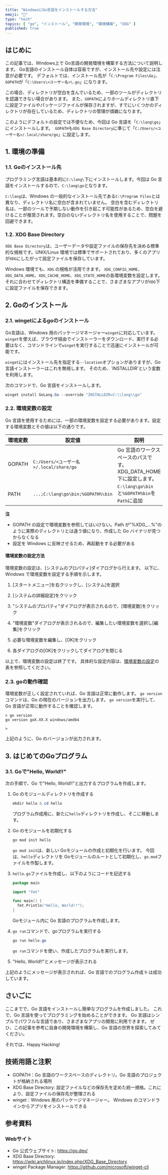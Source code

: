 ```yaml
---
title: "WindowsにGo言語をインストールする方法"
emoji: "👟"
type: "tech"
topics: [ "go", "インストール", "開発環境", "環境構築", "XDG" ]
published: true
---
```


## はじめに

この記事では、Windows上で Go言語の開発環境を構築する方法について説明します。
Go言語のインストール自体は容易ですが、インストール先や設定には注意が必要です。
デフォルトでは、インストール先が「`C:\Program Files\Go`」、`GOPATH`が「`C:\Users\<ユーザー名>\.go`」になります。

この場合、ディレクトリが空白を含んでいるため、一部のツールがディレクトリを認識できない場合があります。
また、`GOPATH`によりホームディレクトリ直下に設定ファイルやパッケージファイルが保存されますが、すでにいくつかのディレクトリが存在しているため、ディレクトリの管理が煩雑になります。

このようにデフォルトの設定では不便なため、今回は Go 言語を「`C:\lang\go`」にインストールします。`
GOPATH`も`XDG Base Directory`に準じて「`C:/Users/<ユーザー名>/.local/share/go`」に設定します。

## 1. 環境の準備

### 1.1. Goのインストール先

プログラミング言語は基本的に`C:\lang\`下にインストールします。今回は Go 言語をインストールするので、`C:\lang\go`となります。

`C:\lang`は、Windows の一般的なインストール先である`C:\Program Files`とは異なり、ディレクトリ名に空白が含まれていません。
空白を含むディレクトリ名は、一部のツールで予期しない動作を引き起こす可能性があるため、空白を避けることが推奨されます。空白のないディレクトリ名を使用することで、問題を回避できます。

### 1.2. XDG Base Directory

`XDG Base Directory`は、ユーザーデータや設定ファイルの保存先を決める標準的な規格です。UNIX/Linux 環境では標準でサポートされており、多くのアプリが`XDG`にしたがって設定ファイルを保存しています。

Windows 環境でも、`XDG` の規格が活用できます。
`XDG_CONFIG_HOME`、`XDG_DATA_HOME`、`XDG_CACHE_HOME`、`XDG_STATE_HOME`の各環境変数を設定します。
それに合わせてディレクトリ構造を準備することで、さまざまなアプリが`XDG`下に設定ファイルを保存できます。

## 2. Goのインストール

### 2.1. wingetによるgoのインストール

Go言語は、Windows 用のパッケージマネージャー`winget`に対応しています。
`winget`を使えば、ブラウザ経由でインストーラーをダウンロード、実行する必要はなく、コマンドラインで`winget`を実行することで迅速にインストールが可能です。

`winget`にはインストール先を指定する`--location`オプションがありますが、Go 言語インストーラーはこれを無視します。
そのため、`INSTALLDIR'という変数を利用します。

次のコマンドで、Go 言語をインストールします。

``` powershell
winget install GoLang.Go --override "INSTALLDIR=C:\\lang\\go"

```

### 2.2. 環境変数の設定

Go 言語を使用するためには、一部の環境変数を設定する必要があります。設定する環境変数とその値は以下の通りです。

| 環境変数 | 設定値 | 説明 |
| --- | --- | --- |
| GOPATH | `C:/Users/<ユーザー名>/.local/share/go` | Go 言語のワークスペースのパスです。 XDG_DATA_HOME 下に設定します。|
| PATH | `...;C:\lang\go\bin;%GOPATH%\bin` | `C:\lang\go\bin`と`%GOPATH%bin`を`Path`に追加 |

<!-- markdownlint-disable MD036 -->
**注**
<!-- markdownlint-enable MD036 -->
- GOPATH の設定で環境変数を参照してはいけない。Path が"%XDG_...%"のように実際のディレクトリとは違う値になり、作成した Go バイナリが見つからなくなる
- 設定を Windows に反映させるため、再起動をする必要がある

#### 環境変数の設定方法

環境変数の設定は、[システムのプロパティ]ダイアログから行えます。
以下に、Windows で環境変数を設定する手順を示します。

1. [スタートメニュー]を右クリックし、[システム]を選択

2. [システムの詳細設定]をクリック

3. "システムのプロパティ"ダイアログが表示されるので、[環境変数]をクリック

4. "環境変数"ダイアログが表示されるので、編集したい環境変数を選択し[編集]をクリック

5. 必要な環境変数を編集し、[OK]をクリック

6. 各ダイアログの[OK]をクリックしてダイアログを閉じる

以上で、環境変数の設定は終了です。
具体的な設定内容は、[環境変数の設定](#22-環境変数の設定)の表を参照してください。

### 2.3. goの動作確認

環境変数が正しく設定されていれば、Go 言語は正常に動作します。
`go version`コマンドは、Go の現在のバージョンを出力します。
`go version`を実行して、Go 言語が正常に動作することを確認します。

```  powershell: Terminal
> go version
go version goX.XX.X windows/amd64

>

```

上記のように、Go のバージョンが出力されます。

## 3. はじめてのGoプログラム

### 3.1. Goで"Hello, World!!"

次の手順で、Go で"Hello, World!!"と出力するプログラムを作成します。

1. Go のモジュールディレクトリを作成する

   ``` powershell
   mkdir hello & cd hello
   
   ```

   プログラム作成用に、新たに`hello`ディレクトリを作成し、そこに移動します。

2. Go のモジュールを初期化する

   ``` powershell
   go mod init hello

   ```

   `go mod init`は、新しい Goモジュールの作成と初期化を行います。
   今回は、`hello`ディレクトリを Goモジュールのルートとして初期化し、`go.mod`ファイルを作製します。

3. `hello.go`ファイルを作成し、以下のようにコードを記述する

   ``` go:hello.go
   package main
   
   import "fmt"
   
   func main() {
     fmt.Println("Hello, World!!");
   }
   ```

   Goモジュール内に Go 言語のプログラムを作成します。

4. `go run`コマンドで、goプログラムを実行する

   ``` powershell
   go run hello.go
   
   ```

   `go run`コマンドを使い、作成したプログラムを実行します。

5. "Hello, World!!"とメッセージが表示される

上記のようにメッセージが表示されれば、Go 言語でのプログラム作成 h は成功しています。

## さいごに

ここまでで、Go 言語をインストールし簡単なプログラムを作成しました。
これで、Go 言語を使ってプログラミングを始めることができます。
Go 言語はシンプルでパワフルな言語であり、さまざまなアプリの開発に利用できます。
ぜひ、この記事を参考に自身の開発環境を構築し、Go 言語の世界を探索してみてください。

それでは、Happy Hacking!

## 技術用語と注釈

- GOPATH：Go 言語のワークスペースのディレクトリ。Go 言語のプロジェクトが格納される場所
- XDG Base Directory: 設定ファイルなどの保存先を定めた統一規格。これにより、設定ファイルの保存先が整理される
- winget：Windows 用のパッケージマネージャー。 Windows のコマンドラインからアプリをインストールできる

## 参考資料

### Webサイト

- Go 公式ウェブサイト: <https://go.dev/>
- XDG Base Directory: <https://wiki.archlinux.jp/index.php/XDG_Base_Directory>
- winget Package Manager: <https://github.com/microsoft/winget-cli>
